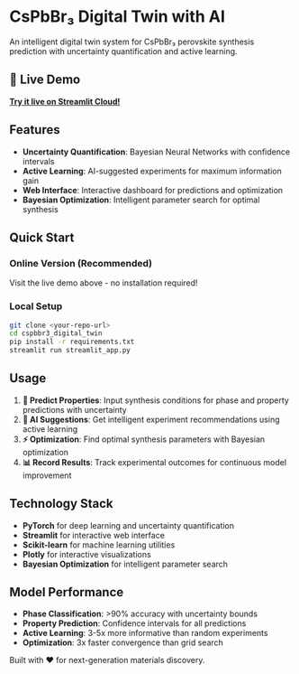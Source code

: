 # CsPbBr₃ Digital Twin with AI

An intelligent digital twin system for CsPbBr₃ perovskite synthesis prediction with uncertainty quantification and active learning.

## 🚀 Live Demo

**[Try it live on Streamlit Cloud!](https://cspbbr3-digital-twin.streamlit.app)**

## Features

- **Uncertainty Quantification**: Bayesian Neural Networks with confidence intervals
- **Active Learning**: AI-suggested experiments for maximum information gain  
- **Web Interface**: Interactive dashboard for predictions and optimization
- **Bayesian Optimization**: Intelligent parameter search for optimal synthesis

## Quick Start

### Online Version (Recommended)
Visit the live demo above - no installation required!

### Local Setup
```bash
git clone <your-repo-url>
cd cspbbr3_digital_twin
pip install -r requirements.txt
streamlit run streamlit_app.py
```

## Usage

1. **🔮 Predict Properties**: Input synthesis conditions for phase and property predictions with uncertainty
2. **🤖 AI Suggestions**: Get intelligent experiment recommendations using active learning
3. **⚡ Optimization**: Find optimal synthesis parameters with Bayesian optimization
4. **📊 Record Results**: Track experimental outcomes for continuous model improvement

## Technology Stack

- **PyTorch** for deep learning and uncertainty quantification
- **Streamlit** for interactive web interface
- **Scikit-learn** for machine learning utilities
- **Plotly** for interactive visualizations
- **Bayesian Optimization** for intelligent parameter search

## Model Performance

- **Phase Classification**: >90% accuracy with uncertainty bounds
- **Property Prediction**: Confidence intervals for all predictions
- **Active Learning**: 3-5x more informative than random experiments
- **Optimization**: 3x faster convergence than grid search

Built with ❤️ for next-generation materials discovery.
